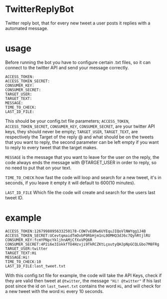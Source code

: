 # TwitterReplyBot
Twitter reply bot, that for every new tweet a user posts it replies with a automated message. 
# usage

Before running the bot you have to configure certain .txt files, so it can connect to the twitter API and send your message correctly.

```
ACCESS_TOKEN:
ACCESS_TOKEN_SECRET:
CONSUMER_KEY:
CONSUMER_SECRET:
TARGET_USER:
TARGET_TEXT:
MESSAGE:
TIME_TO_CHECK:
LAST_ID_FILE:
```

This should be your config.txt file parameters; ```ACCESS_TOKEN```, ```ACCESS_TOKEN_SECRET```, ```CONSUMER_KEY```, ```CONSUMER_SECRET```, are your twitter API keys, they should never be empty; ```TARGET_USER```, ```TARGET_TEXT```, are respectively the Target of the reply @ and what should be on the tweets that you want to reply, the second parameter can be left empty if you want to reply to every tweet that the target makes.

```MESSAGE``` is the message that you want to leave for the user on the reply, the code always ends the message with @TARGET_USER in order to reply, so no need to put that on your text.

```TIME_TO_CHECK``` how fast the code will loop and search for a new tweet, it's in seconds, if you leave it empty it will default to 600(10 minutes).

```LAST_ID_FILE``` Which file the code will create and search for the users last tweet ID.
# example

```
ACCESS_TOKEN:1267998895633250178-COW7vE8Rw6UYEquJIQoVlNWYqg1J4B
ACCESS_TOKEN_SECRET:UCevtqmaidTmOvbP0RbHjm1nL0OMHQ3dJ6c7QyhRtjlRU
CONSUMER_KEY:fcmYPNpcYkljhnAMjCfXxVPQ6R
CONSUMER_SECRET:4P2i6e3IokkfTU4Hzvji9TkRCZKtLçoutyQHJpNpGCQLGbo7M8FRg
TARGET_USER:twitter
TARGET_TEXT:Hi
MESSAGE:Hi!
TIME_TO_CHECK:10
LAST_ID_FILE:last_tweet.txt
```

With this config.txt file for example, the code will take the API Keys, check if they are valid then tweet at ```@twitter```, the message ```"Hi! @twitter"``` if his last post since the id on ```last_tweet.txt``` contains the word ```Hi```, and will check for a new tweet with the word ```Hi``` every 10 seconds.
